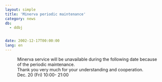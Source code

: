 ```yaml
---
layout: simple
title: 'Minerva periodic maintenance'
category: news
db:
  - ddbj


date: 2002-12-17T00:00:00
lang: en
---
```


<dd>Minerva service will be unavailable during the following date because of the periodic maintenance.<br>Thank you very much for your understanding and cooperation.<br>
<dd> Dec. 20 (Fri) 10:00- 21:00</dd>
</dd>
